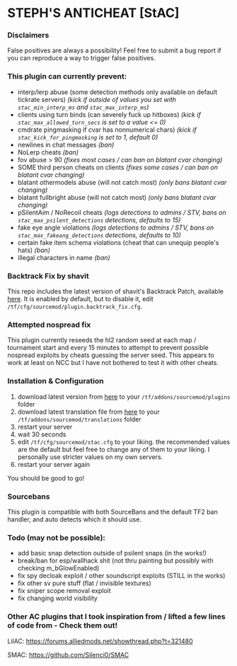 
# STEPH'S ANTICHEAT <span color=#FF69B4>[StAC]</span>

### Disclaimers
False positives are always a possibility! Feel free to submit a bug report if you can reproduce a way to trigger false positives.

### This plugin can currently prevent:
- interp/lerp abuse (some detection methods only available on default tickrate servers)
*(kick if outside of values you set with `stac_min_interp_ms` and `stac_max_interp_ms`)*
- clients using turn binds (can severely fuck up hitboxes)
*(kick if `stac_max_allowed_turn_secs` is set to a value <= 0)*
- cmdrate pingmasking if cvar has nonnumerical chars)
*(kick if `stac_kick_for_pingmasking` is set to 1, default 0)*
- newlines in chat messages
*(ban)*
- NoLerp cheats
*(ban)*
- fov abuse > 90
*(fixes most cases / can ban on blatant cvar changing)*
- SOME third person cheats on clients
*(fixes some cases / can ban on blatant cvar changing)*
- blatant othermodels abuse (will not catch most)
*(only bans blatant cvar changing)*
- blatant fullbright abuse (will not catch most)
*(only bans blatant cvar changing)*
- pSilentAim / NoRecoil cheats
*(logs detections to admins / STV, bans on `stac_max_psilent_detections` detections, defaults to 15)*
- fake eye angle violations
*(logs detections to admins / STV, bans on `stac_max_fakeang_detections` detections, defaults to 10)*
- certain fake item schema violations (cheat that can unequip people's hats)
*(ban)*
- illegal characters in name
*(ban)*

### Backtrack Fix by shavit
This repo includes the latest version of shavit's Backtrack Patch, available [here](https://forums.alliedmods.net/showthread.php?t=304877). It is enabled by default, but to disable it, edit `/tf/cfg/sourcemod/plugin.backtrack_fix.cfg`.

### Attempted nospread fix
This plugin currently reseeds the hl2 random seed at each map / tournament start and every 15 minutes to attempt to prevent possible nospread exploits by cheats guessing the server seed. This appears to work at least on NCC but I have not bothered to test it with other cheats.

### Installation & Configuration
1) download latest version from [here](https://github.com/stephanieLGBT/StAC-tf2/raw/master/plugins/stac.smx) to your `/tf/addons/sourcemod/plugins` folder
2) download latest translation file from [here](https://github.com/stephanieLGBT/StAC-tf2/raw/master/translations/stac.phrases.txt) to your `/tf/addons/sourcemod/translations` folder
3) restart your server
4) wait 30 seconds
5) edit `/tf/cfg/sourcemod/stac.cfg` to your liking. the recommended values are the default but feel free to change any of them to your liking. I personally use stricter values on my own servers.
6) restart your server again

You should be good to go!

### Sourcebans
This plugin is compatible with both SourceBans and the default TF2 ban handler, and auto detects which it should use.

### Todo (may not be possible):
- add basic snap detection outside of psilent snaps (in the works!)
- break/ban for esp/wallhack shit (not thru painting but possibly with checking m_bGlowEnabled)
- fix spy decloak exploit / other soundscript exploits (STILL in the works)
- fix other sv pure stuff (flat / invisible textures)
- fix sniper scope removal exploit
- fix changing world visibility

### Other AC plugins that I took inspiration from / lifted a few lines of code from - Check them out!

LilAC: https://forums.alliedmods.net/showthread.php?t=321480

SMAC: https://github.com/Silenci0/SMAC


